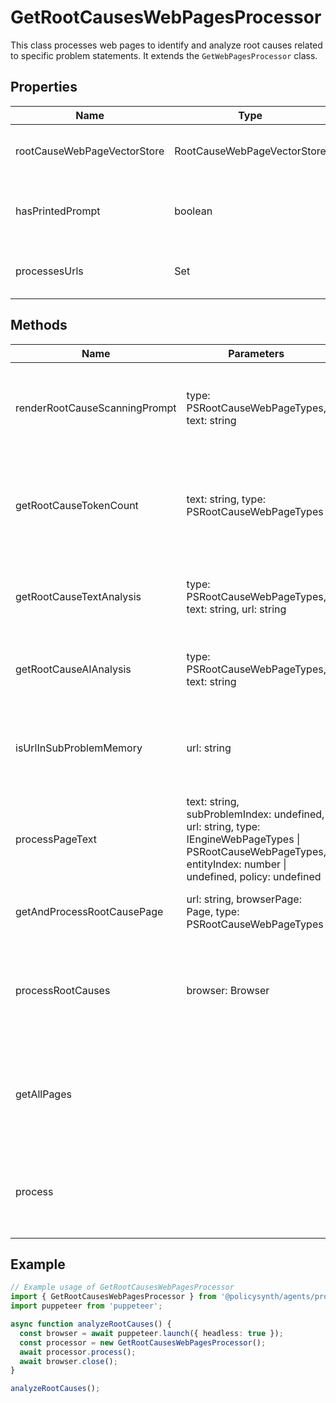 # GetRootCausesWebPagesProcessor

This class processes web pages to identify and analyze root causes related to specific problem statements. It extends the `GetWebPagesProcessor` class.

## Properties

| Name                          | Type                                  | Description                                       |
|-------------------------------|---------------------------------------|---------------------------------------------------|
| rootCauseWebPageVectorStore   | RootCauseWebPageVectorStore           | Store for root cause web page vectors.            |
| hasPrintedPrompt              | boolean                               | Flag to check if the prompt has been printed.     |
| processesUrls                 | Set<string>                           | Set to track URLs that have been processed.       |

## Methods

| Name                          | Parameters                                                                 | Return Type                                     | Description                                                                 |
|-------------------------------|---------------------------------------------------------------------------|-------------------------------------------------|-----------------------------------------------------------------------------|
| renderRootCauseScanningPrompt | type: PSRootCauseWebPageTypes, text: string                              | [SystemMessage, HumanMessage]                   | Renders the prompt for scanning root causes in a given text.                |
| getRootCauseTokenCount        | text: string, type: PSRootCauseWebPageTypes                              | Promise<{ totalTokenCount: number, promptTokenCount: number }> | Calculates the token count for the root cause analysis prompt and text.     |
| getRootCauseTextAnalysis      | type: PSRootCauseWebPageTypes, text: string, url: string                 | Promise<PSRootCauseRawWebPageData \| PSRefinedRootCause[]> | Analyzes the text for root causes and returns the analysis.                 |
| getRootCauseAIAnalysis        | type: PSRootCauseWebPageTypes, text: string                              | Promise<PSRefinedRootCause[]>                   | Gets AI analysis for root causes from the given text.                       |
| isUrlInSubProblemMemory       | url: string                                                               | boolean                                         | Checks if the URL is already stored in sub-problem memory.                  |
| processPageText               | text: string, subProblemIndex: undefined, url: string, type: IEngineWebPageTypes \| PSRootCauseWebPageTypes, entityIndex: number \| undefined, policy: undefined | Promise<void>                                  | Processes the text of a page for root cause analysis.                       |
| getAndProcessRootCausePage    | url: string, browserPage: Page, type: PSRootCauseWebPageTypes            | Promise<boolean>                                | Processes a specific root cause page.                                       |
| processRootCauses             | browser: Browser                                                          | Promise<void>                                   | Processes all root causes from the pages loaded in the browser.             |
| getAllPages                   |                                                                           | Promise<void>                                   | Launches a browser and processes all root causes from the pages.            |
| process                       |                                                                           | Promise<void>                                   | Main processing function to handle root cause analysis for web pages.       |

## Example

```typescript
// Example usage of GetRootCausesWebPagesProcessor
import { GetRootCausesWebPagesProcessor } from '@policysynth/agents/problems/web/getRootCausesWebPages.js';
import puppeteer from 'puppeteer';

async function analyzeRootCauses() {
  const browser = await puppeteer.launch({ headless: true });
  const processor = new GetRootCausesWebPagesProcessor();
  await processor.process();
  await browser.close();
}

analyzeRootCauses();
```